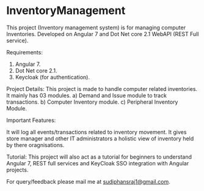 # InventoryManagement
This project (Inventory management system) is for managing computer Inventories. Developed on Angular 7 and Dot Net core 2.1 WebAPI (REST Full service).

Requirements:
1) Angular 7.
2) Dot Net core 2.1.
3) Keycloak (for authentication).

Project Details:
This project is made to handle computer related inventories. It mainly has 03 modules.
    a) Demand and Issue module to track transactions.
    b) Computer Inventory module.
    c) Peripheral Inventory Module.
    
Important Features:

It will log all events/transactions related to inventory movement. It gives store manager and other IT administrators a holistic view of 
inventory held by there oragnisations.

Tutorial:
This project will also act as a tutorial for beginners to understand Angular 7, REST full services and KeyCloak SSO integration with Angular projects.

For query/feedback please mail me at sudiphansraj1@gmail.com.

